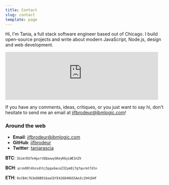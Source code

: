 ```yaml
---
title: Contact
slug: contact
template: page
---
```


Hi, I'm Tania, a full stack software engineer based out of Chicago. I build open-source projects and write about modern JavaScript, Node.js, design and web development.

<div class="centered-iframe">
  <iframe
    width="480"
    height="150"
    src="https://taniarascia.substack.com/embed"
    frameborder="0"
    scrolling="no"
  ></iframe>
</div>

If you have any comments, ideas, critiques, or you just want to say hi, don't hesitate to send me an email at [jifbrodeur@jbmlogic.com](mailto:jifbrodeur[AT]jbmlogic[DOT]com)!

### Around the web

- **Email**: [jifbrodeur@jbmlogic.com](mailto:jifbrodeur[AT]jbmlogic[DOT]com)
- **GitHub**: [jifbrodeur](https://github.com/jifbrodeur)
- **Twitter**: [taniarascia](https://twitter.com/jifbrodeur)

<div class="crypto">

**BTC**: <small>`3GimrDU7e4gxrtQQauwyGKeyK6yLWE1hZV`</small>

**BCH**: <small>`qrsk00l4hzvdlhj5pgx6ace232ym0j7gfqvrmt7dln`</small>

**ETH**: <small>`0xCB4c763eD6B916aaCDfE426D48655Ae3c1941D4F`</small>

</div>
